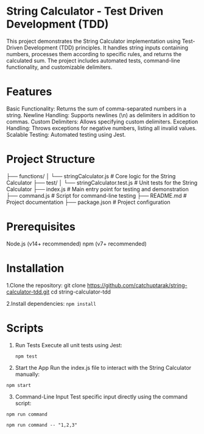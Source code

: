 # String Calculator - Test Driven Development (TDD)

This project demonstrates the String Calculator implementation using Test-Driven Development (TDD) principles. It handles string inputs containing numbers, processes them according to specific rules, and returns the calculated sum. The project includes automated tests, command-line functionality, and customizable delimiters.

# Features

Basic Functionality: Returns the sum of comma-separated numbers in a string.
Newline Handling: Supports newlines (\n) as delimiters in addition to commas.
Custom Delimiters: Allows specifying custom delimiters.
Exception Handling: Throws exceptions for negative numbers, listing all invalid values.
Scalable Testing: Automated testing using Jest.

# Project Structure

├── functions/
│ └── stringCalculator.js # Core logic for the String Calculator
├── test/
│ └── stringCalculator.test.js # Unit tests for the String Calculator
├── index.js # Main entry point for testing and demonstration
├── command.js # Script for command-line testing
├── README.md # Project documentation
├── package.json # Project configuration

# Prerequisites

Node.js (v14+ recommended)
npm (v7+ recommended)

# Installation

1.Clone the repository:
git clone <https://github.com/catchuptarak/string-calculator-tdd.git>
cd string-calculator-tdd

2.Install dependencies:
`npm install`

# Scripts

1. Run Tests
   Execute all unit tests using Jest:

   `npm test`

2. Start the App
   Run the index.js file to interact with the String Calculator manually:

`npm start`

3. Command-Line Input
   Test specific input directly using the command script:

`npm run command`

`npm run command -- "1,2,3"`
